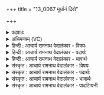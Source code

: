 +++
title = "13_0067 मूर्धानं दिवो"

+++
<details><summary>पदपाठः</summary>

मू꣣र्धान꣢म्। दि꣣वः꣢। अ꣣रति꣢म्। पृ꣣थिव्याः꣢। वै꣣श्वानर꣢म्। वै꣣श्व। नर꣢म्। ऋ꣣ते꣢। आ। जा꣣त꣢म्। अ꣣ग्नि꣢म्। क꣣वि꣢म्। स꣣म्रा꣡ज꣢म्। स꣣म्। रा꣡ज꣢꣯म्। अ꣡ति꣢꣯थिम्। ज꣡ना꣢꣯नाम्। आ꣣स꣢न्। नः꣣। पा꣡त्र꣢꣯म्। ज꣣नयन्त। देवाः꣢। ६७।
</details>

<details><summary>अधिमन्त्रम् (VC)</summary>

- अग्निः
- भरद्वाजो बार्हस्पत्यः
- त्रिष्टुप्
- धैवतः
- आग्नेयं काण्डम्
</details>

<details><summary>हिन्दी : आचार्य रामनाथ वेदालंकार - विषयः</summary>

कैसे परमेश्वर का विद्वान् लोग दर्शन करते हैं, इस विषय में कहते हैं।
</details>

<details><summary>हिन्दी : आचार्य रामनाथ वेदालंकार - पदार्थः</summary>

पदार्थान्वय -  (दिवः) द्युलोक के (मूर्धानम्) शिरोमणि, (पृथिव्याः) भूमि के (अरतिम्) सूर्य के चारों ओर तथा अपनी धुरी पर घुमानेवाले, (वैश्वानरम्) सब नरों के हितकारी, सबके नेता, (ऋते) सत्य में (आ जातम्) सर्वत्र प्रसिद्ध, (कविम्) मेधावी, (सम्राजम्) ब्रह्माण्डरूप साम्राज्य के सम्राट्, (जनानाम्) प्रजाओं के (अतिथिम्) अतिथितुल्य सत्कार करने योग्य (नः) हमारे (पात्रम्) रक्षक (अग्निम्) तेजस्वी परमेश्वर को (देवाः) विद्वान् उपासकजन (आसन्) मुख में जप द्वारा और हृदय-गुहा में ध्यान द्वारा (जनयन्त) प्रकट करते हैं, अर्थात् जप द्वारा और ध्यान द्वारा उसका साक्षात्कार करते हैं ॥५॥ इस मन्त्र में विशेषणों के साभिप्राय होने से परिकर अलङ्कार है ॥५॥
</details>

<details><summary>हिन्दी : आचार्य रामनाथ वेदालंकार - भावार्थः</summary>

भावार्थ -  जो परमात्मा द्यावापृथिवी का सञ्चालक, सबका हित करनेवाला, उत्कृष्ट सत्य नियमोंवाला, महाकवि, विश्व का सम्राट् और सबका विपदाओं से त्राण करनेवाला है, उसका ध्यान करके मनुष्यों को सब सुख प्राप्त करने चाहिए ॥५॥
</details>

<details><summary>संस्कृत : आचार्य रामनाथ वेदालंकार - विषयः</summary>

अथ कीदृशं परमेश्वरं विद्वांसः साक्षात् कुर्वन्तीत्याह।
</details>

<details><summary>संस्कृत : आचार्य रामनाथ वेदालंकार - पदार्थः</summary>

पदार्थान्वय -  (दिवः) द्युलोकस्य (मूर्धानम्) शिरोमणिम्, (पृथिव्याः) भूमेः (अरतिम्) सूर्यं परितः स्वधुरि च गमयितारम्। अर्पयति गमयति इति अरतिः। ऋ गतौ धातोः वहिवस्यर्तिभ्यश्चित्।’ उ० ४।६१ इति अति प्रत्ययः। (वैश्वानरम्) विश्वेषां नराणां हितम्, विश्वेषां नेतारं वा। वैश्वानरः कस्मात्? विश्वान् नरान् नयति, विश्व एनं नरा नयन्तीति वा। अपि वा विश्वानर एव स्यात्, प्रत्यृतः सर्वाणि भूतानि, तस्य वैश्वानरः इति हि निरुक्तम्। ७।२१। (कविम्) मेधाविनम्। कविः मेधाविनाम। निघं० ३।१५। (सम्राजम्) ब्रह्माण्डसाम्राज्यस्य धुरन्धरम्, (जनानाम्) प्रजानाम् (अतिथिम्) अतिथिवत् सत्करणीयम्, (नः) अस्माकम् (पात्रम्) रक्षकम्। पाति रक्षतीति पात्रम्। पा रक्षणे धातोः सर्वधातुभ्यः ष्ट्रन्।’ उ० ४।१६ इति ष्ट्रन्। (अग्निम्) ज्योतिर्मयं परमेश्वरम् (देवाः) विद्वांसः उपासकजनाः (आसन्) आस्ये मुखे जपद्वारा, हृदयगह्वरे वा ध्यानद्वारा अत्र पद्दन्नोमास्०’ अ० ६।१।६३ इत्यास्यशब्दस्य आसन् आदेशः। सुपां सुलुक्०’ अ० ७।१।३९। इति सप्तम्येकवचनस्य लुक्। (जनयन्त) प्रकटयन्ति साक्षात्कुर्वन्तीति भावः। जनी प्रादुर्भावे धातोः लडर्थे लङ्, व्यत्ययेनात्मनेपदम्, बहुलं छन्दस्यमाङ्योगेऽपि।’ अ० ६।४।७५ इत्यडागमाभावः ॥५॥२ अत्र विशेषणानां साभिप्रायत्वात् परिकरालङ्कारः ॥५॥
</details>

<details><summary>संस्कृत : आचार्य रामनाथ वेदालंकार - भावार्थः</summary>

भावार्थ -  यः परमात्मा द्यावापृथिव्योः सञ्चालकः सर्वहितकर्ता सुसत्यनियमो महाकविर्विश्वसम्राट् समेषां विपद्भ्यस्त्राता च वर्तते तं ध्यात्वा मनुष्यैः सर्वाणि सुखानि प्राप्तव्यानि ॥५॥
</details>

<details><summary>संस्कृत : आचार्य रामनाथ वेदालंकार - पादटिप्पनी</summary>

टिप्पनी -   १. ऋ० ६।७।१, य० ७।२४, ३३।८। सर्वत्र मासन्नः इत्यत्र मासन्ना इति पाठः। साम० ११४०। २. एष मन्त्रो दयानन्दर्षिणा ऋग्भाष्ये परमात्मनो विदुषश्च पक्षे, यजुर्भाष्ये च यानेषु शस्त्रास्त्रेषु यन्त्रादिषु च वह्निविद्युत्प्रयोगविषये व्याख्यातः।
</details>
